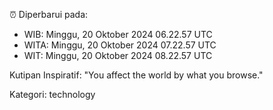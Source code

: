 ⏰ Diperbarui pada:
- WIB: Minggu, 20 Oktober 2024 06.22.57 UTC
- WITA: Minggu, 20 Oktober 2024 07.22.57 UTC
- WIT: Minggu, 20 Oktober 2024 08.22.57 UTC

Kutipan Inspiratif:
"You affect the world by what you browse."


Kategori: technology

